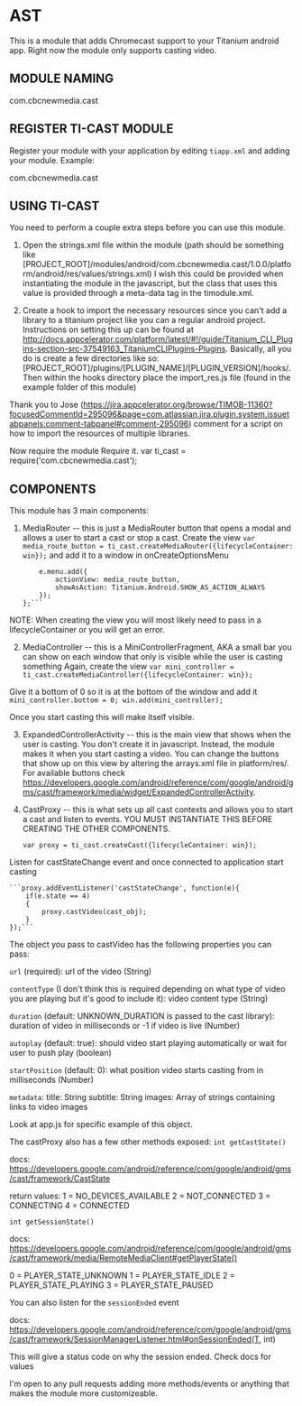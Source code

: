 AST
===========================================

This is a module that adds Chromecast support to your Titanium android app.
Right now the module only supports casting video.

MODULE NAMING
-------------

com.cbcnewmedia.cast


REGISTER TI-CAST MODULE
--------------------

Register your module with your application by editing `tiapp.xml` and adding your module.
Example:

<modules>
	<module version="1.0">com.cbcnewmedia.cast</module>
</modules>



USING TI-CAST
-------------------------
You need to perform a couple extra steps before you can use this module.

1. Open the strings.xml file within the module (path should be something like [PROJECT_ROOT]/modules/android/com.cbcnewmedia.cast/1.0.0/platform/android/res/values/strings.xml)
I wish this could be provided when instantiating the module in the javascript, but the class that uses this value is provided through a meta-data tag in the timodule.xml.

2. Create a hook to import the necessary resources since you can't add a library to a titanium project like you can a regular android project. Instructions on setting this up can be found at http://docs.appcelerator.com/platform/latest/#!/guide/Titanium_CLI_Plugins-section-src-37549163_TitaniumCLIPlugins-Plugins.
Basically, all you do is create a few directories like so: [PROJECT_ROOT]/plugins/[PLUGIN_NAME]/[PLUGIN_VERSION]/hooks/. Then within the hooks directory place the import_res.js file (found in the example folder of this module)

Thank you to Jose (https://jira.appcelerator.org/browse/TIMOB-11360?focusedCommentId=295096&page=com.atlassian.jira.plugin.system.issuetabpanels:comment-tabpanel#comment-295096) comment for a script on how to import the resources of multiple libraries.


Now require the module Require it.
	var ti_cast = require('com.cbcnewmedia.cast');

COMPONENTS
-------------------------

This module has 3 main components:

1. MediaRouter -- this is just a MediaRouter button that opens a modal and allows a user to start a cast or stop a cast.
Create the view 
	`var media_route_button = ti_cast.createMediaRouter({lifecycleContainer: win});`
and add it to a window in onCreateOptionsMenu
	```win.activity.onCreateOptionsMenu = function(e){
		e.menu.add({
            actionView: media_route_button,
            showAsAction: Titanium.Android.SHOW_AS_ACTION_ALWAYS
        });
	};```
	
NOTE: When creating the view you will most likely need to pass in a lifecycleContainer or you will get an error.

2. MediaController -- this is a MiniControllerFragment, AKA a small bar you can show on each window that only is visible while the user is casting something
Again, create the view
	`var mini_controller = ti_cast.createMediaController({lifecycleContainer: win});`

Give it a bottom of 0 so it is at the bottom of the window and add it
	```mini_controller.bottom = 0;
	win.add(mini_controller);```

Once you start casting this will make itself visible.

3. ExpandedControllerActivity -- this is the main view that shows when the user is casting. You don't create it in javascript. Instead, the module makes it when you start casting a video.
You can change the buttons that show up on this view by altering the arrays.xml file in platform/res/. For available buttons check https://developers.google.com/android/reference/com/google/android/gms/cast/framework/media/widget/ExpandedControllerActivity.

4. CastProxy -- this is what sets up all cast contexts and allows you to start a cast and listen to events. YOU MUST INSTANTIATE THIS BEFORE CREATING THE OTHER COMPONENTS.
	
	`var proxy = ti_cast.createCast({lifecycleContainer: win});`

Listen for castStateChange event and once connected to application start casting
	
	```proxy.addEventListener('castStateChange', function(e){
		if(e.state == 4)
		{
			proxy.castVideo(cast_obj);
		} 
	});```

The object you pass to castVideo has the following properties you can pass:

`url` (required): url of the video (String)

`contentType` (I don't think this is required depending on what type of video you are playing but it's good to include it): video content type (String)

`duration` (default: UNKNOWN_DURATION is passed to the cast library): duration of video in milliseconds or -1 if video is live (Number)

`autoplay` (default: true): should video start playing automatically or wait for user to push play (boolean)

`startPosition` (default: 0): what position video starts casting from in milliseconds (Number)

`metadata`: 
	title: String
	subtitle: String
	images: Array of strings containing links to video images
	
Look at app.js for specific example of this object.

The castProxy also has a few other methods exposed:
`int getCastState()`

docs: https://developers.google.com/android/reference/com/google/android/gms/cast/framework/CastState

return values:
1 = NO_DEVICES_AVAILABLE
2 = NOT_CONNECTED
3 = CONNECTING
4 = CONNECTED

`int getSessionState()`

docs: https://developers.google.com/android/reference/com/google/android/gms/cast/framework/media/RemoteMediaClient#getPlayerState()

0 = PLAYER_STATE_UNKNOWN
1 = PLAYER_STATE_IDLE
2 = PLAYER_STATE_PLAYING
3 = PLAYER_STATE_PAUSED

You can also listen for the `sessionEnded` event

docs: https://developers.google.com/android/reference/com/google/android/gms/cast/framework/SessionManagerListener.html#onSessionEnded(T, int)

This will give a status code on why the session ended. Check docs for values

I'm open to any pull requests adding more methods/events or anything that makes the module more customizeable.
